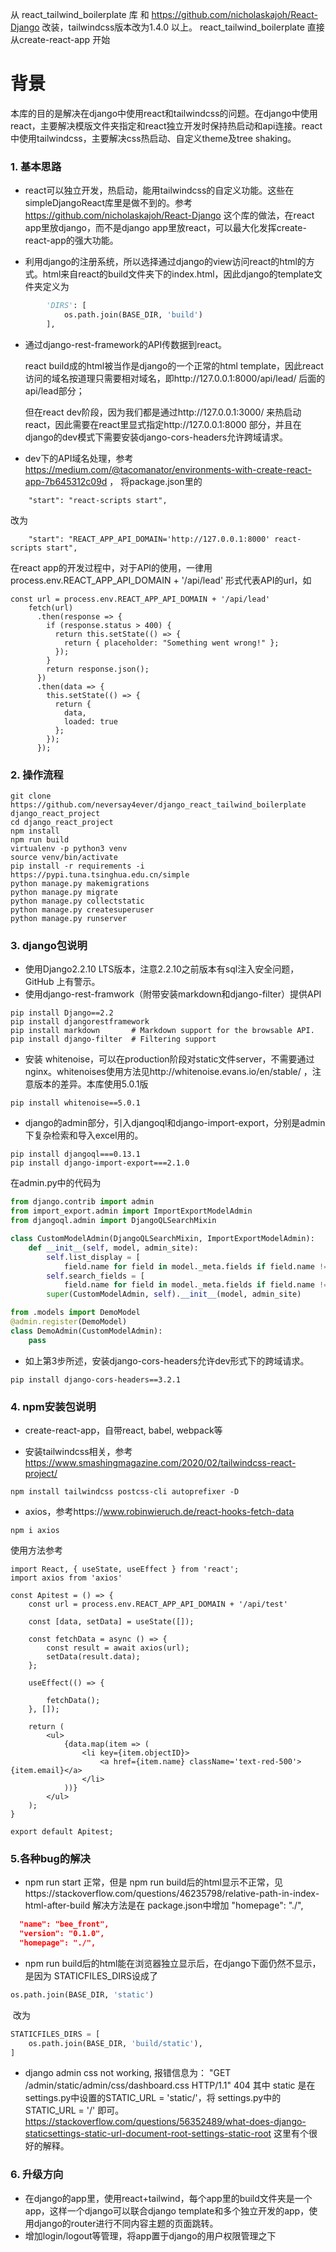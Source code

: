 从 react_tailwind_boilerplate 库 和 https://github.com/nicholaskajoh/React-Django   改装，tailwindcss版本改为1.4.0 以上。
react_tailwind_boilerplate 直接从create-react-app 开始

# 背景
本库的目的是解决在django中使用react和tailwindcss的问题。在django中使用react，主要解决模版文件夹指定和react独立开发时保持热启动和api连接。react中使用tailwindcss，主要解决css热启动、自定义theme及tree shaking。

### 1. 基本思路

-  react可以独立开发，热启动，能用tailwindcss的自定义功能。这些在simpleDjangoReact库里是做不到的。参考  https://github.com/nicholaskajoh/React-Django    这个库的做法，在react app里放django，而不是django app里放react，可以最大化发挥create-react-app的强大功能。

- 利用django的注册系统，所以选择通过django的view访问react的html的方式。html来自react的build文件夹下的index.html，因此django的template文件夹定义为

```python
        'DIRS': [
            os.path.join(BASE_DIR, 'build')
        ],
```
- 通过django-rest-framework的API传数据到react。

  react build成的html被当作是django的一个正常的html template，因此react访问的域名按道理只需要相对域名，即http://127.0.0.1:8000/api/lead/  后面的api/lead部分；

  但在react dev阶段，因为我们都是通过http://127.0.0.1:3000/   来热启动react，因此需要在react里显式指定http://127.0.0.1:8000   部分，并且在django的dev模式下需要安装django-cors-headers允许跨域请求。

- dev下的API域名处理，参考 https://medium.com/@tacomanator/environments-with-create-react-app-7b645312c09d ， 将package.json里的

```
    "start": "react-scripts start",
```
改为
```
    "start": "REACT_APP_API_DOMAIN='http://127.0.0.1:8000' react-scripts start",
```
在react app的开发过程中，对于API的使用，一律用 process.env.REACT_APP_API_DOMAIN + '/api/lead' 形式代表API的url，如
```
const url = process.env.REACT_APP_API_DOMAIN + '/api/lead'
    fetch(url)
      .then(response => {
        if (response.status > 400) {
          return this.setState(() => {
            return { placeholder: "Something went wrong!" };
          });
        }
        return response.json();
      })
      .then(data => {
        this.setState(() => {
          return {
            data,
            loaded: true
          };
        });
      });
```

### 2. 操作流程

```shell
git clone https://github.com/neversay4ever/django_react_tailwind_boilerplate django_react_project
cd django_react_project
npm install
npm run build
virtualenv -p python3 venv
source venv/bin/activate
pip install -r requirements -i https://pypi.tuna.tsinghua.edu.cn/simple
python manage.py makemigrations
python manage.py migrate
python manage.py collectstatic
python manage.py createsuperuser
python manage.py runserver
```

### 3. django包说明

- 使用Django2.2.10 LTS版本，注意2.2.10之前版本有sql注入安全问题，GitHub 上有警示。
- 使用django-rest-framwork（附带安装markdown和django-filter）提供API

```shell
pip install Django==2.2
pip install djangorestframework
pip install markdown       # Markdown support for the browsable API.
pip install django-filter  # Filtering support
```

- 安装 whitenoise，可以在production阶段对static文件server，不需要通过nginx。whitenoises使用方法见http://whitenoise.evans.io/en/stable/  ，注意版本的差异。本库使用5.0.1版

```shell
pip install whitenoise==5.0.1
```

- django的admin部分，引入djangoql和django-import-export，分别是admin下复杂检索和导入excel用的。
```shell
pip install djangoql===0.13.1
pip install django-import-export===2.1.0
```
   在admin.py中的代码为

```python
from django.contrib import admin
from import_export.admin import ImportExportModelAdmin
from djangoql.admin import DjangoQLSearchMixin

class CustomModelAdmin(DjangoQLSearchMixin, ImportExportModelAdmin):
    def __init__(self, model, admin_site):
        self.list_display = [
            field.name for field in model._meta.fields if field.name != "id"]
        self.search_fields = [
            field.name for field in model._meta.fields if field.name != "id"]
        super(CustomModelAdmin, self).__init__(model, admin_site)

from .models import DemoModel
@admin.register(DemoModel)
class DemoAdmin(CustomModelAdmin):
    pass

```

- 如上第3步所述，安装django-cors-headers允许dev形式下的跨域请求。

```shell
pip install django-cors-headers==3.2.1
```

### 4. npm安装包说明

- create-react-app，自带react, babel, webpack等

- 安装tailwindcss相关，参考 <https://www.smashingmagazine.com/2020/02/tailwindcss-react-project/> 
```shell
npm install tailwindcss postcss-cli autoprefixer -D
```

- axios，参考https://www.robinwieruch.de/react-hooks-fetch-data

```shell
npm i axios
```
使用方法参考
```
import React, { useState, useEffect } from 'react';
import axios from 'axios'

const Apitest = () => {
    const url = process.env.REACT_APP_API_DOMAIN + '/api/test'

    const [data, setData] = useState([]);

    const fetchData = async () => {
        const result = await axios(url);
        setData(result.data);
    };

    useEffect(() => {

        fetchData();
    }, []);

    return (
        <ul>
            {data.map(item => (
                <li key={item.objectID}>
                    <a href={item.name} className='text-red-500'>{item.email}</a>
                </li>
            ))}
        </ul>
    );
}

export default Apitest;
```

### 5.各种bug的解决

- npm run start 正常，但是 npm run build后的html显示不正常，见https://stackoverflow.com/questions/46235798/relative-path-in-index-html-after-build 
  解决方法是在 package.json中增加 "homepage": "./",

```json
  "name": "bee_front",
  "version": "0.1.0",
  "homepage": "./",
```

- npm run build后的html能在浏览器独立显示后，在django下面仍然不显示，是因为 STATICFILES_DIRS设成了

```python
os.path.join(BASE_DIR, 'static')
```
​	改为
```python
STATICFILES_DIRS = [
    os.path.join(BASE_DIR, 'build/static'),
]
```

- django admin css not working,  报错信息为：
  "GET /admin/static/admin/css/dashboard.css HTTP/1.1" 404 
  其中 static 是在settings.py中设置的STATIC_URL = 'static/'，将 settings.py中的  STATIC_URL = '/'  即可。
  https://stackoverflow.com/questions/56352489/what-does-django-staticsettings-static-url-document-root-settings-static-root   这里有个很好的解释。

### 6. 升级方向

- 在django的app里，使用react+tailwind，每个app里的build文件夹是一个app，这样一个django可以联合django template和多个独立开发的app，使用django的router进行不同内容主题的页面跳转。
- 增加login/logout等管理，将app置于django的用户权限管理之下